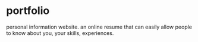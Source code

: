 # portfolio
personal information website.
an online resume that can easily allow people to know about you, your skills, experiences.
